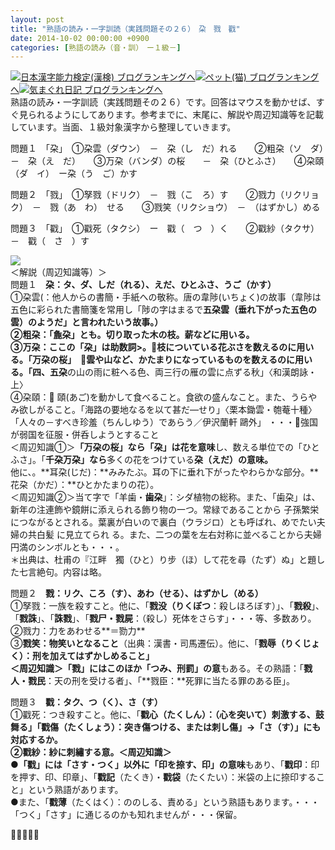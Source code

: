 ```yaml
---
layout: post
title: "熟語の読み・一字訓読（実践問題その２６）　朶　戮　戳"
date: 2014-10-02 00:00:00 +0900
categories: [熟語の読み（音・訓）　ー１級－]
---
```


[![](/syuusyuu9701/assets/images/熟語の読み・一字訓読（実践問題その２６）-朶-戮-戳-br_c_3028_1.gif)](http://blog.with2.net/link.php?1659096:3028 "日本漢字能力検定(漢検) ブログランキングへ")[日本漢字能力検定(漢検) ブログランキングへ](http://blog.with2.net/link.php?1659096:3028)[![](/syuusyuu9701/assets/images/熟語の読み・一字訓読（実践問題その２６）-朶-戮-戳-br_c_1348_1.gif)](http://blog.with2.net/link.php?1659096:1348 "ペット(猫) ブログランキングへ")[ペット(猫) ブログランキングへ](http://blog.with2.net/link.php?1659096:1348)[![](/syuusyuu9701/assets/images/熟語の読み・一字訓読（実践問題その２６）-朶-戮-戳-br_c_9257_1.gif)](http://blog.with2.net/link.php?1659096:9257 "気まぐれ日記 ブログランキングへ")[気まぐれ日記 ブログランキングへ](http://blog.with2.net/link.php?1659096:9257)  
熟語の読み・一字訓読（実践問題その２６）です。回答はマウスを動かせば、すぐ見られるようにしてあります。参考までに、末尾に、解説や周辺知識等を記載しています。当面、１級対象漢字から整理していきます。  
  
問題１　「朶」　①朶雲（ダウン）　－　朶（し　だ）れる　　②粗朶（ソ　ダ）　－　朶（え　だ）　　③万朶（バンダ）の桜　　－　朶（ひとふさ）　　④朶頤（ダ　イ）　ー朶（う　ご）かす  
  
問題２　「戮」　①孥戮（ドリク）　－　戮（こ　ろ）す　　②戮力（リクリョク）　－　戮（あ　わ）　せる　　③戮笑（リクショウ）　－　（はずかし）める  
  
問題３　「戳」　①戳死（タクシ）　ー　戳（　つ　）く　　②戳紗（タクサ）　－　戳（　さ　）す  
  
![](/syuusyuu9701/assets/images/熟語の読み・一字訓読（実践問題その２６）-朶-戮-戳-93e492a1fdecca6613121823578724e0.jpg)  
＜解説（周辺知識等）＞  
問題１　**朶：タ、ダ、しだ（れる）、えだ、ひとふさ、うご（かす）**  
①朶雲(：他人からの書簡・手紙への敬称。唐の韋陟(いちょく)の故事（韋陟は五色に彩られた書簡箋を常用し「陟の字はまるで**五朶雲（垂れ下がった五色の雲）**のようだ」と言われたいう故事。）  
②粗朶：「**麁朶」とも**。切り取った木の枝。薪などに用いる。  
③万朶：**ここの「朶」は助数詞**>。枝についている花ぶさを数えるのに用いる。「万朶の桜」　雲や山など、かたまりになっているものを数えるのに用いる。「四、五**朶**の山の雨に粧へる色、両三行の雁の雲に点ずる秋」〈和漢朗詠・上〉  
④朶頤： 頤(あご)を動かして食べること。食欲の盛んなこと。また、うらやみ欲しがること。「海路の要地なるを以て甚だ―せり」〈栗本鋤雲・匏菴十種〉「人々の－すべき珍羞（ちんしゆう）であらう／伊沢蘭軒 鷗外」 ・・・強国が弱国を征服・併呑しようとすること  
＜周辺知識①＞**「万朶の桜」なら「朶」は花を意味**し、数える単位での「ひとふさ」。「**千朶万朶」なら**多くの花をつけている**朶（えだ）の意味。**  
他に、。**耳朶(じだ)：**みみたぶ。耳の下に垂れ下がったやわらかな部分。**花朶（かだ）：**ひとかたまりの花）。   
＜周辺知識②＞当て字で「羊歯・**歯朶**」：シダ植物の総称。また、「歯朶」は、新年の注連飾や鏡餅に添えられる飾り物の一つ。常緑であることから 子孫繁栄につながるとされる。葉裏が白いので裏白（ウラジロ）とも呼ばれ、めでたい夫婦の共白髪 に見立てられ る。また、二つの葉を左右対称に並べることから夫婦円満のシンボルとも・・・。  
＊出典は、杜甫の『江畔　獨（ひと）り步（ほ）して花を尋（たず）ぬ」と題した七言絶句。内容は略。  
  
問題２　**戮：リク、ころ（す）、あわ（せる）、はずかし（める）**  
①孥戮：一族を殺すこと。他に、「**戮没（りくぼつ**：殺しほろぼす）」、「**戮殺**」、「**戮誅**」、「**誅戮**」、「**戮尸・戮屍**：（殺し）死体をさらす」・・・等、多数あり。  
②戮力：力をあわせる**＝勠力**  
③**戮笑：物笑いとなること**（出典：漢書・司馬遷伝）。他に、「**戮辱（りくじょく）：**刑を加えてはずかしめること」  
＜周辺知識＞「戮」にはこのほか**「つみ、刑罰」の意**もある。その熟語：「**戮人・戮民**：天の刑を受ける者」、「**戮臣：**死罪に当たる罪のある臣」。  
  
問題３　**戳：タク、つ（く）、さ（す）**  
①戳死：つき殺すこと。他に、「**戳心（たくしん）：（**心を突いて）刺激する、鼓舞る」「**戳傷（たくしょう）：**突き傷つける、または刺し傷」→「さ（す）」にも対応するか。  
②**戳紗：紗に刺繡する意。**＜周辺知識＞  
●「戳」には「さす・つく」以外に**「印を捺す、印」の意味**もあり、「**戳印**：印を押す、印、印章」、「**戳記**（たくき）・**戳袋**（たくたい）：米袋の上に捺印すること」という熟語があります。  
●また、「**戳薄**（たくはく）：ののしる、責める」という熟語もあります。・・・「つく」「さす」に通じるのかも知れませんが・・・保留。  
  
👋👋👋👋👋  